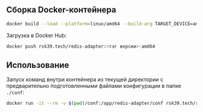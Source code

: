## Сборка Docker-контейнера
```bash
docker build --load --platform=linux/amd64 --build-arg TARGET_DEVICE=amd64 --build-arg JOBS=<потоков на сборку> -t rsk39.tech/redis-adapter:<тэг версии>-amd64 .
```
Загрузка в Docker Hub:
```bash
docker push rsk39.tech/redis-adapter:<тэг версии>-amd64
```

## Использование
Запуск команд внутри контейнера из текущей директории с предварительно подготовленными файлами конфигурации в папке `./conf`:
```bash
docker run -it --rm -v $(pwd)/conf:/app/redis-adapter/conf rsk39.tech/redis-adapter:<тэг версии>-amd64 bash
```
